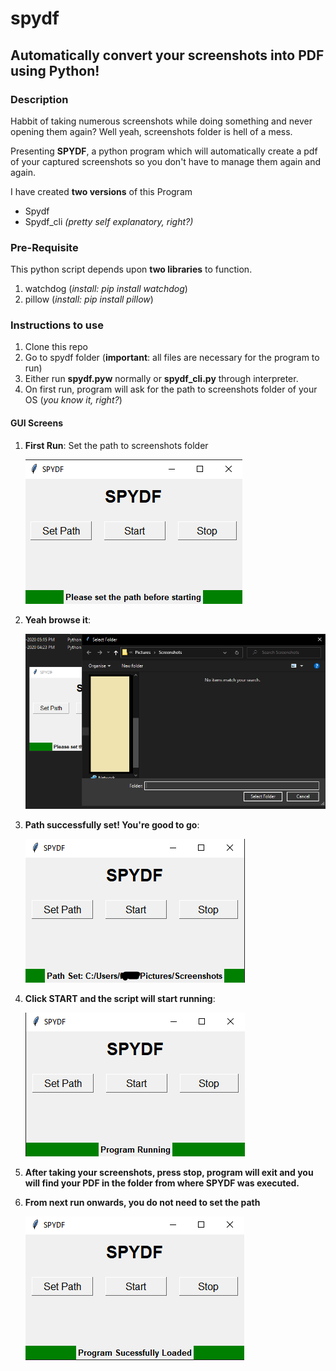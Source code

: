 # spydf
## Automatically convert your screenshots into PDF using Python!

### Description
Habbit of taking numerous screenshots while doing something and never opening them again? Well yeah, screenshots folder is hell of a mess.

Presenting **SPYDF**,
a python program which will automatically create a pdf of your captured screenshots so you don't have to manage them again and again.

I have created **two versions** of this Program
* Spydf
* Spydf_cli
_(pretty self explanatory, right?)_

### Pre-Requisite

This python script depends upon **two libraries** to function.
1. watchdog (*install: pip install watchdog*)
2. pillow (*install: pip install pillow*)

### Instructions to use

1. Clone this repo
2. Go to spydf folder (**important**: all files are necessary for the program to run)
3. Either run **spydf.pyw** normally or **spydf_cli.py** through interpreter.
4. On first run, program will ask for the path to screenshots folder of your OS (*you know it, right?*)

#### GUI Screens

1. **First Run**: Set the path to screenshots folder

   ![ss0](screens/Step0.png)
   
2. **Yeah browse it**:

   ![ss1](screens/Step1.png)   

3. **Path successfully set! You're good to go**:

   ![ss2](screens/Step2.png) 
   
4. **Click START and the script will start running**:

   ![ss3](screens/Step3.png)   

5. **After taking your screenshots, press stop, program will exit and you will find your PDF in the folder from where SPYDF was executed.**

6. **From next run onwards, you do not need to set the path**

   ![ss4](screens/Step4.png)  
